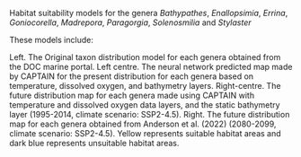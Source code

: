 Habitat suitability models for the genera *Bathypathes*, *Enallopsimia*, *Errina*, *Goniocorella*, *Madrepora*, *Paragorgia*, *Solenosmilia* and *Stylaster* 

These models include:

Left. The Original taxon distribution model for each genera obtained from the DOC marine portal. Left centre. The neural network predicted map made by CAPTAIN for the present distribution for each genera based on temperature, dissolved oxygen, and bathymetry layers. Right-centre.  The future distribution map for each genera made using CAPTAIN with temperature and dissolved oxygen data layers, and the static bathymetry layer (1995-2014, climate scenario: SSP2-4.5). Right. The future distribution map for each genera obtained from Anderson et al. (2022) (2080-2099, climate scenario: SSP2-4.5). Yellow represents suitable habitat areas and dark blue represents unsuitable habitat areas.
